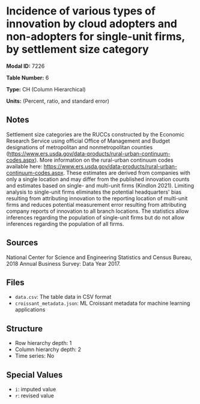 # Incidence of various types of innovation by cloud adopters and non-adopters for single-unit firms, by settlement size category

**Modal ID:** 7226

**Table Number:** 6

**Type:** CH (Column Hierarchical)

**Units:** (Percent, ratio, and standard error)

## Notes

Settlement size categories are the RUCCs constructed by the Economic Research Service using official Office of Management and Budget designations of metropolitan and nonmetropolitan counties (https://www.ers.usda.gov/data-products/rural-urban-continuum-codes.aspx). More information on the rural-urban continuum codes available here: https://www.ers.usda.gov/data-products/rural-urban-continuum-codes.aspx. These estimates are derived from companies with only a single location and may differ from the published innovation counts and estimates based on single- and multi-unit firms (Kindlon 2021). Limiting analysis to single-unit firms eliminates the potential headquarters' bias resulting from attributing innovation to the reporting location of multi-unit firms and reduces potential measurement error resulting from attributing company reports of innovation to all branch locations. The statistics allow inferences regarding the population of single-unit firms but do not allow inferences regarding the population of all firms.

## Sources

National Center for Science and Engineering Statistics and Census Bureau, 2018 Annual Business Survey: Data Year 2017.

## Files

- `data.csv`: The table data in CSV format
- `croissant_metadata.json`: ML Croissant metadata for machine learning applications

## Structure

- Row hierarchy depth: 1
- Column hierarchy depth: 2
- Time series: No

## Special Values

- `i`: imputed value
- `r`: revised value

